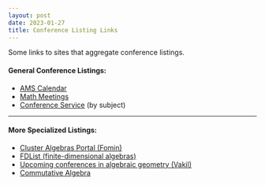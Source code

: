 ```yaml
---
layout: post
date: 2023-01-27
title: Conference Listing Links
---
```


Some links to sites that aggregate conference listings.

#### General Conference Listings:
* [AMS Calendar](https://www.ams.org/meetings/calendar/mathcal)
* [Math Meetings](https://mathmeetings.net/)
* [Conference Service](https://conference-service.com/conferences/algebra.html) (by subject)

---

#### More Specialized Listings:
* [Cluster Algebras Portal (Fomin)](http://www.math.lsa.umich.edu/~fomin/cluster.html)
* [FDList (finite-dimensional algebras)](https://fdlist.math.uni-bielefeld.de/t/welcome-to-fdlist/21)
* [Upcoming conferences in algebraic geometry (Vakil)](https://math.stanford.edu/~vakil/conferences.html)
* [Commutative Algebra](https://www.commalg.org/)
